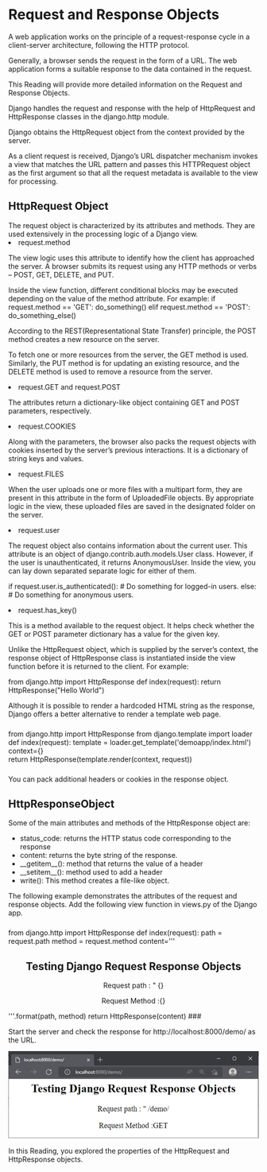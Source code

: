 <h1>Request and Response Objects</h1>

A web application works on the principle of a request-response cycle in a client-server architecture, following the HTTP protocol. 

Generally, a browser sends the request in the form of a URL. The web application forms a suitable response to the data contained in the request.

This Reading will provide more detailed information on the Request and Response Objects.

Django handles the request and response with the help of HttpRequest and HttpResponse classes in the django.http  module. 

Django obtains the HttpRequest object from the context provided by the server. 

As a client request is received, Django’s URL dispatcher mechanism invokes a view that matches the URL pattern and passes this HTTPRequest object as the first argument so that all the request metadata is available to the view for processing.

<h2>HttpRequest Object</h2>
The request object is characterized by its attributes and methods. They are used extensively in the processing logic of a Django view.

<li>request.method</li>

The view logic uses this attribute to identify how the client has approached the server. A browser submits its request using any HTTP methods or verbs – POST, GET, DELETE, and PUT.

Inside the view function, different conditional blocks may be executed depending on the value of the method attribute. For example:
if request.method == 'GET': 
    do_something() 
elif request.method == 'POST': 
    do_something_else() 


According to the REST(Representational State Transfer) principle, the POST method creates a new resource on the server. 

To fetch one or more resources from the server, the GET method is used. Similarly, the PUT method is for updating an existing resource, and the DELETE method is used to remove a resource from the server.

<li>request.GET and request.POST</li>

The attributes return a dictionary-like object containing GET and POST parameters, respectively. 

<li>request.COOKIES</li>

Along with the parameters, the browser also packs the request objects with cookies inserted by the server’s previous interactions. It is a dictionary of string keys and values.

<li>request.FILES</li>

When the user uploads one or more files with a multipart form, they are present in this attribute in the form of UploadedFile objects. By appropriate logic in the view, these uploaded files are saved in the designated folder on the server.

<li>request.user</li>

The request object also contains information about the current user. This attribute is an object of django.contrib.auth.models.User class. However, if the user is unauthenticated, it returns AnonymousUser. Inside the view, you can lay down separated separate logic for either of them.

if request.user.is_authenticated(): 
    # Do something for logged-in users. 
else: 
    # Do something for anonymous users.

<li>request.has_key()</li>

This is a method available to the request object. It helps check whether the GET or POST parameter dictionary has a value for the given key.

Unlike the HttpRequest object, which is supplied by the server’s context, the response object of HttpResponse class is instantiated inside the view function before it is returned to the client. For example:

from django.http import HttpResponse 
def index(request): 
    return HttpResponse("Hello World")

Although it is possible to render a hardcoded HTML string as the response, Django offers a better alternative to render a template web page.

###
from django.http import HttpResponse 
from django.template import loader 
def index(request): 
    template = loader.get_template('demoapp/index.html') 
    context={}  
    return HttpResponse(template.render(context, request))
###
You can pack additional headers or cookies in the response object.

<h2>HttpResponseObject</h2>
Some of the main attributes and methods of the HttpResponse object are:
<ul>
    <li>status_code: returns the HTTP status code corresponding to the response</li>
    <li>
content: returns the byte string of the response.</li>
    <li>__getitem__(): method that returns the value of a header</li>
    <li>__setitem__(): method used to add a header</li>
    <li>write(): This method creates a file-like object.</li>
</ul>

The following example demonstrates the attributes of the request and response objects. Add the following view function in views.py of the Django app.
###
from django.http import HttpResponse 
def index(request): 
    path = request.path 
    method = request.method 
    content=''' 
<center><h2>Testing Django Request Response Objects</h2> 
<p>Request path : " {}</p> 
<p>Request Method :{}</p></center> 
'''.format(path, method) 
    return HttpResponse(content) 
###
 
Start the server and check the response for http://localhost:8000/demo/ as the URL.

<img src='RARO1.png'>
 
In this Reading, you explored the properties of the HttpRequest and HttpResponse objects.  